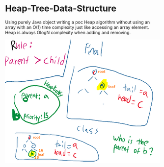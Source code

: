 # Heap-Tree-Data-Structure
Using purely Java object writing a poc Heap algorithm without using an array with an O(1) time complexity just like accessing an array element.
Heap is always OlogN complexity when adding and removing.

![heap screenshot](design.png)